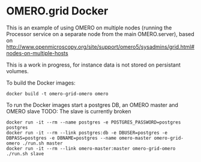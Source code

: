 OMERO.grid Docker
=================

This is an example of using OMERO on multiple nodes (running the Processor service on a separate node from the main OMERO.server), based on
http://www.openmicroscopy.org/site/support/omero5/sysadmins/grid.html#nodes-on-multiple-hosts

This is a work in progress, for instance data is not stored on persistant volumes.



To build the Docker images:

    docker build -t omero-grid-omero omero

To run the Docker images start a postgres DB, an OMERO master and OMERO slave
TODO: The slave is currently broken

    docker run -it --rm --name postgres -e POSTGRES_PASSWORD=postgres postgres
    docker run -it --rm --link postgres:db -e DBUSER=postgres -e DBPASS=postgres -e DBNAME=postgres --name omero-master omero-grid-omero ./run.sh master
    docker run -it --rm --link omero-master:master omero-grid-omero ./run.sh slave
